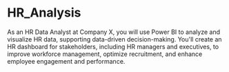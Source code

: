 # HR_Analysis
As an HR Data Analyst at Company X, you will use Power BI to analyze and visualize HR data, supporting data-driven decision-making. You'll create an HR dashboard for stakeholders, including HR managers and executives, to improve workforce management, optimize recruitment, and enhance employee engagement and performance.
